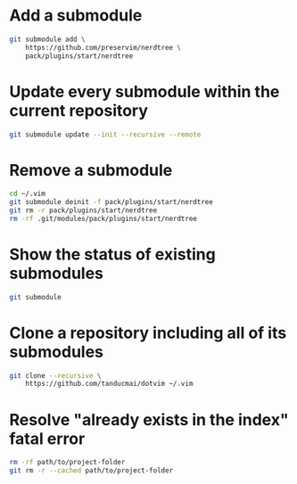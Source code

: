 # Add a submodule

```bash
git submodule add \
    https://github.com/preservim/nerdtree \
    pack/plugins/start/nerdtree
```

# Update every submodule within the current repository

```bash
git submodule update --init --recursive --remote
```

# Remove a submodule

```bash
cd ~/.vim
git submodule deinit -f pack/plugins/start/nerdtree
git rm -r pack/plugins/start/nerdtree
rm -rf .git/modules/pack/plugins/start/nerdtree
```

# Show the status of existing submodules

```bash
git submodule
```

# Clone a repository including all of its submodules

```bash
git clone --recursive \
    https://github.com/tanducmai/dotvim ~/.vim
```

# Resolve "already exists in the index" fatal error

```bash
rm -rf path/to/project-folder
git rm -r --cached path/to/project-folder
```
